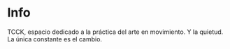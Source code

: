 <!-- page: /about/ -->
<!-- title: Info -->
# Info

TCCK, espacio dedicado a la práctica del arte en movimiento.
Y la quietud.
La única constante es el cambio.
